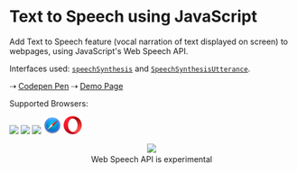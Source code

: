 # Text to Speech using JavaScript

Add Text to Speech feature (vocal narration of text displayed on screen) to webpages, using JavaScript's Web Speech API.  

Interfaces used: <a href="https://developer.mozilla.org/en-US/docs/Web/API/SpeechSynthesis" target=_blank>`speechSynthesis`</a> and <a href="https://developer.mozilla.org/en-US/docs/Web/API/SpeechSynthesisUtterance" target=_blank>`SpeechSynthesisUtterance`</a>.

&#x21e2; <a href="https://codepen.io/rpsthecoder/pen/PGXvby" target=_blank>Codepen Pen</a>
&#x21e2; <a href="http://bit.ly/jsspeechsynthesis" target=_blank>Demo Page</a>

Supported Browsers:  

<img src="https://github.com/alrra/browser-logos/raw/master/chrome/chrome_256x256.png" width=32px> 
<img src="https://github.com/alrra/browser-logos/raw/master/edge/edge_256x256.png" width=32px>
<img src="https://github.com/alrra/browser-logos/raw/master/firefox/firefox_256x256.png" width=32px>
<img src="https://github.com/alrra/browser-logos/raw/master/safari/safari_256x256.png" width=32px>
<img src="https://github.com/alrra/browser-logos/raw/master/opera/opera_256x256.png" width=32px>


<p align=center><img src="https://octodex.github.com/images/labtocat.png" width=160px><br>Web Speech API is experimental</p>
